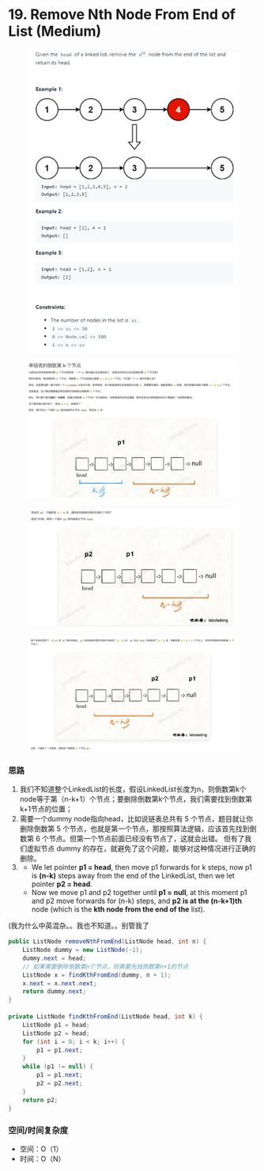 # 19. Remove Nth Node From End of List (Medium)

<figure><img src="../../../.gitbook/assets/image (100).png" alt=""><figcaption></figcaption></figure>

<figure><img src="../../../.gitbook/assets/image (92).png" alt=""><figcaption></figcaption></figure>

<figure><img src="../../../.gitbook/assets/image (65).png" alt=""><figcaption></figcaption></figure>

<figure><img src="../../../.gitbook/assets/image (120).png" alt=""><figcaption></figcaption></figure>

### 思路

1. 我们不知道整个LinkedList的长度，假设LinkedList长度为n，则倒数第k个node等于第（n-k+1）个节点；要删除倒数第k个节点，我们需要找到倒数第k+1节点的位置；
2. 需要一个dummy node指向head，比如说链表总共有 5 个节点，题目就让你删除倒数第 5 个节点，也就是第一个节点，那按照算法逻辑，应该首先找到倒数第 6 个节点。但第一个节点前面已经没有节点了，这就会出错。 但有了我们虚拟节点 dummy 的存在，就避免了这个问题，能够对这种情况进行正确的删除。
3.
   * We let pointer **p1 = head**, then move p1 forwards for k steps, now p1 is **(n-k)** steps away from the end of the LinkedList, then we let pointer **p2 = head**.&#x20;
   * Now we move p1 and p2 together until **p1 = null**, at this moment p1 and p2 move forwards for (n-k) steps, and **p2 is at the (n-k+1)th** node (which is the **kth node from the end of the** list).

(我为什么中英混杂。。我也不知道。。别管我了

```java
public ListNode removeNthFromEnd(ListNode head, int n) {
    ListNode dummy = new ListNode(-1);
    dummy.next = head;
    // 如果需要删除倒数第n个节点，则需要先找倒数第n+1的节点
    ListNode x = findKthFromEnd(dummy, n + 1);
    x.next = x.next.next;
    return dummy.next;
}

private ListNode findKthFromEnd(ListNode head, int k) {
    ListNode p1 = head;
    ListNode p2 = head;
    for (int i = 0; i < k; i++) {
        p1 = p1.next;
    }
    while (p1 != null) {
        p1 = p1.next;
        p2 = p2.next;
    }
    return p2;
}
```

### 空间/时间复杂度

* 空间：O（1）
* 时间：O（N）
